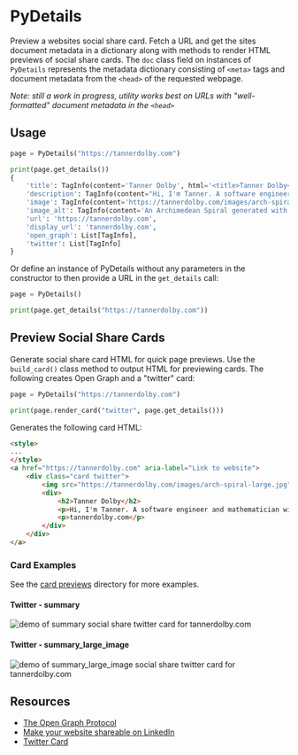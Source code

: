 # PyDetails
Preview a websites social share card. Fetch a URL and get the sites document metadata in a dictionary along with methods to render HTML previews of social share cards. The `doc` class field on instances of `PyDetails` represents the metadata dictionary consisting of `<meta>` tags and document metadata from the `<head>` of the requested webpage.

_Note: still a work in progress, utility works best on URLs with "well-formatted" document metadata in the `<head>`_

## Usage

```python
page = PyDetails("https://tannerdolby.com")

print(page.get_details())
{
    'title': TagInfo(content='Tanner Dolby', html='<title>Tanner Dolby</title>'),
    'description': TagInfo(content="Hi, I'm Tanner. A software engineer and mathematician with a passion for building things for the web.", html='<meta name="description" content="Hi, I\'m Tanner. A software engineer and mathematician with a passion for building things for the web.">'), 
    'image': TagInfo(content='https://tannerdolby.com/images/arch-spiral-large.jpg', html='<meta name="twitter:image" content="https://tannerdolby.com/images/arch-spiral-large.jpg">'),
    'image_alt': TagInfo(content='An Archimedean Spiral generated with JavaScript', html='<meta name="twitter:image:alt" content="An Archimedean Spiral generated with JavaScript">'),
    'url': 'https://tannerdolby.com', 
    'display_url': 'tannerdolby.com', 
    'open_graph': List[TagInfo],
    'twitter': List[TagInfo]
}
```
Or define an instance of PyDetails without any parameters in the constructor to then provide a URL in the `get_details` call:

```python
page = PyDetails()

print(page.get_details("https://tannerdolby.com"))
```

## Preview Social Share Cards
Generate social share card HTML for quick page previews. Use the `build_card()` class method to output HTML for previewing cards. The following creates Open Graph and  a "twitter" card:

```python
page = PyDetails("https://tannerdolby.com")

print(page.render_card("twitter", page.get_details()))
```

Generates the following card HTML:

```html
<style>
...
</style>
<a href="https://tannerdolby.com" aria-label="Link to website">
    <div class="card twitter">
        <img src="https://tannerdolby.com/images/arch-spiral-large.jpg" alt="An Archimedean Spiral generated with JavaScript" />
        <div>
            <h2>Tanner Dolby</h2>
            <p>Hi, I'm Tanner. A software engineer and mathematician with a passion for building things for the web.</p>
            <p>tannerdolby.com</p>
        </div>
    </div>
</a>
```

### Card Examples
See the [card previews](/previews/) directory for more examples.

#### Twitter - summary

![demo of summary social share twitter card for tannerdolby.com](https://user-images.githubusercontent.com/48612525/172774633-fd293ae1-da17-4f4c-ae31-730584fc5a9e.png)

#### Twitter - summary_large_image

![demo of summary_large_image social share twitter card for tannerdolby.com](https://user-images.githubusercontent.com/48612525/172774019-5dfb8c97-9b1e-4188-8819-9f144490102f.png)

## Resources
- [The Open Graph Protocol](https://ogp.me/)
- [Make your website shareable on LinkedIn](https://www.linkedin.com/help/linkedin/answer/a521928)
- [Twitter Card](https://developer.twitter.com/en/docs/twitter-for-websites/cards/overview/markup)